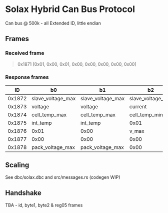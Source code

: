 # Solax Hybrid Can Bus Protocol

Can bus @ 500k - all Extended ID, little endian

## Frames

### Received frame 

> 0x1871 [0x01,  0x00,  0x01,  0x00,  0x00,  0x00,  0x00,  0x00]

### Response frames

| ID | b0 | b1 | b2 | b3 | b4 | b5 | b6 | b7 |
|--|--|--|--|--|--|--|--|--|
|0x1872  | slave_voltage_max | slave_voltage_max | slave_voltage_min | slave_voltage_min | charge_max | charge_max | discharge_max | discharge_max |
|0x1873  | voltage | voltage | current | current | capacity | capacity | kwh | kwh |
|0x1874  | cell_temp_max | cell_temp_max  | cell_temp_min | cell_temp_min | cell_voltage_max | cell_voltage_max | cell_voltage_min | cell_voltage_min |
|0x1875  | int_temp | int_temp  | 0x01 | 0x00 | 0x01 | 0x00 | cell_voltage_min | 0x00 |
|0x1876  | 0x01 | 0x00  | v_max | v_max | 0x00 | 0x00 | v_min | v_min |
|0x1877  | 0x00  | 0x00   | 0x00  | 0x00  | id | 0x00  | byte1 | byte2 |
|0x1878  | pack_voltage_max  | pack_voltage_max   | 0x00  | 0x00  | wh_total | wh_total  | wh_total | wh_total |

## Scaling

See dbc/solax.dbc and src/messages.rs (codegen WIP)

## Handshake

TBA - id, byte1, byte2 & reg05 frames
